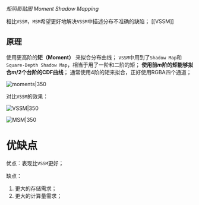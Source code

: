 *矩阴影贴图 Moment Shadow Mapping*

相比`VSSM`，`MSM`希望更好地解决`VSSM`中描述分布不准确的缺陷；
[[VSSM]]

## 原理

使用更高阶的**矩（Moment）** 来拟合分布曲线；
`VSSM`中用到了`Shadow Map`和`Square-Depth Shadow Map`，相当于用了一阶和二阶的矩；
**使用前$m$阶的矩能够拟合$m/2$个台阶的CDF曲线**；
通常使用4阶的矩来拟合，正好使用RGBA四个通道；

![moments|350](https://pic-1315225359.cos.ap-shanghai.myqcloud.com/20221203191013.png)

对比`VSSM`的效果：

![VSSM|350](https://pic-1315225359.cos.ap-shanghai.myqcloud.com/20221203191520.png)

![MSM|350](https://pic-1315225359.cos.ap-shanghai.myqcloud.com/20221203191611.png)

# 优缺点

优点：表现比`VSSM`更好；

缺点：
1. 更大的存储需求；
2. 更大的计算量需求；

